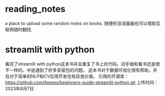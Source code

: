 # reading_notes
a place to upload some random notes on books.
随便的涂涂画画也可以借助互联网随时翻找.
# streamlit with python
看完了streamlit with python这本书并且重复了书上的代码。动手做和看书还是很不一样的。中途遇到了好多安装包的问题。
这本书对于数据可视化很有帮助，并且对于简单的NLP和CV应用开发也有启发价值。
引用的开源库：https://github.com/Apress/beginners-guide-streamlit-python.git 
上传时间：2023年8月7日
